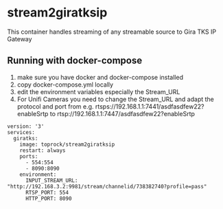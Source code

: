 # stream2giratksip

This container  handles streaming of any streamable source to Gira TKS IP Gateway

## Running with docker-compose

1. make sure you have docker and docker-compose installed
2. copy docker-compose.yml locally
3. edit the environment variables especially the Stream_URL
4. For Unifi Cameras you need to change the Stream_URL and adapt the protocol and port from e.g. rtsps://192.168.1.1:7441/asdfasdfew22?enableSrtp to rtsp://192.168.1.1:7447/asdfasdfew22?enableSrtp

```
version: '3'
services:
  giratks:
    image: toprock/stream2giratksip
    restart: always
    ports:
      - 554:554
      - 8090:8090
    environment:
      INPUT_STREAM_URL: "http://192.168.3.2:9981/stream/channelid/738382740?profile=pass"
      RTSP_PORT: 554
      HTTP_PORT: 8090
```
